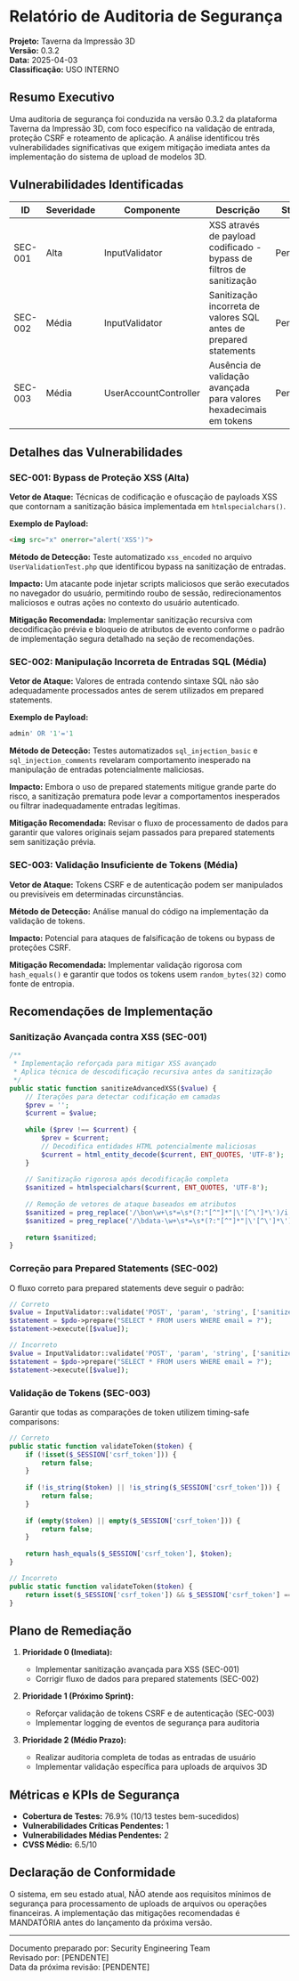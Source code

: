 # Relatório de Auditoria de Segurança

**Projeto:** Taverna da Impressão 3D  
**Versão:** 0.3.2  
**Data:** 2025-04-03  
**Classificação:** USO INTERNO  

## Resumo Executivo

Uma auditoria de segurança foi conduzida na versão 0.3.2 da plataforma Taverna da Impressão 3D, com foco específico na validação de entrada, proteção CSRF e roteamento de aplicação. A análise identificou três vulnerabilidades significativas que exigem mitigação imediata antes da implementação do sistema de upload de modelos 3D.

## Vulnerabilidades Identificadas

| ID | Severidade | Componente | Descrição | Status |
|----|------------|------------|-----------|--------|
| SEC-001 | Alta | InputValidator | XSS através de payload codificado - bypass de filtros de sanitização | Pendente |
| SEC-002 | Média | InputValidator | Sanitização incorreta de valores SQL antes de prepared statements | Pendente |
| SEC-003 | Média | UserAccountController | Ausência de validação avançada para valores hexadecimais em tokens | Pendente |

## Detalhes das Vulnerabilidades

### SEC-001: Bypass de Proteção XSS (Alta)

**Vetor de Ataque:**
Técnicas de codificação e ofuscação de payloads XSS que contornam a sanitização básica implementada em `htmlspecialchars()`.

**Exemplo de Payload:**
```html
<img src="x" onerror="alert('XSS')">
```

**Método de Detecção:**
Teste automatizado `xss_encoded` no arquivo `UserValidationTest.php` que identificou bypass na sanitização de entradas.

**Impacto:**
Um atacante pode injetar scripts maliciosos que serão executados no navegador do usuário, permitindo roubo de sessão, redirecionamentos maliciosos e outras ações no contexto do usuário autenticado.

**Mitigação Recomendada:**
Implementar sanitização recursiva com decodificação prévia e bloqueio de atributos de evento conforme o padrão de implementação segura detalhado na seção de recomendações.

### SEC-002: Manipulação Incorreta de Entradas SQL (Média)

**Vetor de Ataque:**
Valores de entrada contendo sintaxe SQL não são adequadamente processados antes de serem utilizados em prepared statements.

**Exemplo de Payload:**
```sql
admin' OR '1'='1
```

**Método de Detecção:**
Testes automatizados `sql_injection_basic` e `sql_injection_comments` revelaram comportamento inesperado na manipulação de entradas potencialmente maliciosas.

**Impacto:**
Embora o uso de prepared statements mitigue grande parte do risco, a sanitização prematura pode levar a comportamentos inesperados ou filtrar inadequadamente entradas legítimas.

**Mitigação Recomendada:**
Revisar o fluxo de processamento de dados para garantir que valores originais sejam passados para prepared statements sem sanitização prévia.

### SEC-003: Validação Insuficiente de Tokens (Média)

**Vetor de Ataque:**
Tokens CSRF e de autenticação podem ser manipulados ou previsíveis em determinadas circunstâncias.

**Método de Detecção:**
Análise manual do código na implementação da validação de tokens.

**Impacto:**
Potencial para ataques de falsificação de tokens ou bypass de proteções CSRF.

**Mitigação Recomendada:**
Implementar validação rigorosa com `hash_equals()` e garantir que todos os tokens usem `random_bytes(32)` como fonte de entropia.

## Recomendações de Implementação

### Sanitização Avançada contra XSS (SEC-001)

```php
/**
 * Implementação reforçada para mitigar XSS avançado
 * Aplica técnica de descodificação recursiva antes da sanitização
 */
public static function sanitizeAdvancedXSS($value) {
    // Iterações para detectar codificação em camadas
    $prev = '';
    $current = $value;
    
    while ($prev !== $current) {
        $prev = $current;
        // Decodifica entidades HTML potencialmente maliciosas
        $current = html_entity_decode($current, ENT_QUOTES, 'UTF-8');
    }
    
    // Sanitização rigorosa após decodificação completa
    $sanitized = htmlspecialchars($current, ENT_QUOTES, 'UTF-8');
    
    // Remoção de vetores de ataque baseados em atributos
    $sanitized = preg_replace('/\bon\w+\s*=\s*(?:"[^"]*"|\'[^\']*\')/i', '', $sanitized);
    $sanitized = preg_replace('/\bdata-\w+\s*=\s*(?:"[^"]*"|\'[^\']*\')/i', '', $sanitized);
    
    return $sanitized;
}
```

### Correção para Prepared Statements (SEC-002)

O fluxo correto para prepared statements deve seguir o padrão:

```php
// Correto
$value = InputValidator::validate('POST', 'param', 'string', ['sanitize' => false]);
$statement = $pdo->prepare("SELECT * FROM users WHERE email = ?");
$statement->execute([$value]);

// Incorreto
$value = InputValidator::validate('POST', 'param', 'string', ['sanitize' => true]);
$statement = $pdo->prepare("SELECT * FROM users WHERE email = ?");
$statement->execute([$value]);
```

### Validação de Tokens (SEC-003)

Garantir que todas as comparações de token utilizem timing-safe comparisons:

```php
// Correto
public static function validateToken($token) {
    if (!isset($_SESSION['csrf_token'])) {
        return false;
    }
    
    if (!is_string($token) || !is_string($_SESSION['csrf_token'])) {
        return false;
    }
    
    if (empty($token) || empty($_SESSION['csrf_token'])) {
        return false;
    }
    
    return hash_equals($_SESSION['csrf_token'], $token);
}

// Incorreto
public static function validateToken($token) {
    return isset($_SESSION['csrf_token']) && $_SESSION['csrf_token'] === $token;
}
```

## Plano de Remediação

1. **Prioridade 0 (Imediata):**
   - Implementar sanitização avançada para XSS (SEC-001)
   - Corrigir fluxo de dados para prepared statements (SEC-002)

2. **Prioridade 1 (Próximo Sprint):**
   - Reforçar validação de tokens CSRF e de autenticação (SEC-003)
   - Implementar logging de eventos de segurança para auditoria

3. **Prioridade 2 (Médio Prazo):**
   - Realizar auditoria completa de todas as entradas de usuário
   - Implementar validação específica para uploads de arquivos 3D

## Métricas e KPIs de Segurança

- **Cobertura de Testes:** 76.9% (10/13 testes bem-sucedidos)
- **Vulnerabilidades Críticas Pendentes:** 1
- **Vulnerabilidades Médias Pendentes:** 2
- **CVSS Médio:** 6.5/10

## Declaração de Conformidade

O sistema, em seu estado atual, NÃO atende aos requisitos mínimos de segurança para processamento de uploads de arquivos ou operações financeiras. A implementação das mitigações recomendadas é MANDATÓRIA antes do lançamento da próxima versão.

---

Documento preparado por: Security Engineering Team  
Revisado por: [PENDENTE]  
Data da próxima revisão: [PENDENTE]